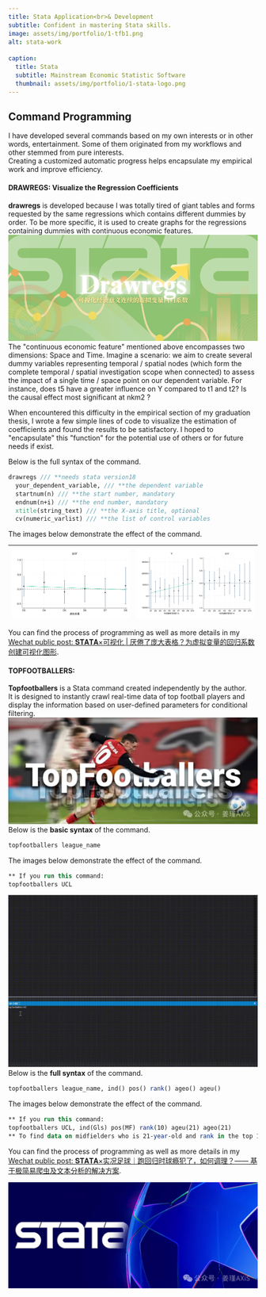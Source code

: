 ```yaml
---
title: Stata Application<br>& Development
subtitle: Confident in mastering Stata skills.
image: assets/img/portfolio/1-tfb1.png
alt: stata-work

caption:
  title: Stata
  subtitle: Mainstream Economic Statistic Software
  thumbnail: assets/img/portfolio/1-stata-logo.png
---
```


## Command Programming
I have developed several commands based on my own interests or in other words, entertainment. Some of them originated from my workflows and other stemmed from pure interests.  
Creating a customized automatic progress helps encapsulate my empirical work and improve efficiency.  
#### DRAWREGS: Visualize the Regression Coefficients
**drawregs** is developed because I was totally tired of giant tables and forms requested by the same regressions which contains different dummies by order. To be more specific, it is used to create graphs for the regressions containing dummies with continuous economic features.  <br>
![drawregs poster](/assets/img/portfolio/1-drawregs.png)  
The "continuous economic feature" mentioned above encompasses two dimensions: Space and Time. Imagine a scenario: we aim to create several dummy variables representing temporal / spatial nodes (which form the complete temporal / spatial investigation scope when connected) to assess the impact of a single time / space point on our dependent variable. For instance, does t5 have a greater influence on Y compared to t1 and t2? Is the causal effect most significant at nkm2 ?

When encountered this difficulty in the empirical section of my graduation thesis, I wrote a few simple lines of code to visualize the estimation of coefficients and found the results to be satisfactory. I hoped to "encapsulate" this "function" for the potential use of others or for future needs if exist.  

Below is the full syntax of the command.  
```Stata
drawregs /// **needs stata version18
  your_dependent_variable, /// **the dependent variable
  startnum(n) /// **the start number, mandatory
  endnum(n+i) /// **the end number, mandatory
  xtitle(string_text) /// **the X-axis title, optional
  cv(numeric_varlist) /// **the list of control variables
```
The images below demonstrate the effect of the command.

| ![dr1](/assets/img/portfolio/1-drawregs1.svg) | ![dr1](/assets/img/portfolio/1-drawregs2.svg) |
| --- | --- |

You can find the process of programming as well as more details in my [Wechat public post: 𝐒𝐓𝐀𝐓𝐀×可视化 | 厌倦了庞大表格？为虚拟变量的回归系数创建可视化图形](https://mp.weixin.qq.com/s/zivJLL6tqRkcjsNDRkx3Wg).
#### TOPFOOTBALLERS:
**Topfootballers** is a Stata command created independently by the author.  
It is designed to instantly crawl real-time data of top football players and display the information based on user-defined parameters for conditional filtering.  
![tfb](/assets/img/portfolio/1-tfb2.png)  
Below is the **basic syntax** of the command.
```Stata
topfootballers league_name
```
The images below demonstrate the effect of the command.
```Stata
** If you run this command:
topfootballers UCL
```
![tfb1](/assets/img/portfolio/1-tfb1.gif)    
Below is the **full syntax** of the command.
```Stata
topfootballers league_name, ind() pos() rank() ageo() ageu() 
```
The images below demonstrate the effect of the command.
```Stata
** If you run this command:
topfootballers UCL, ind(Gls) pos(MF) rank(10) ageu(21) ageo(21)
** To find data on midfielders who is 21-year-old and rank in the top 10 for goals scored in the UEFA Champions League
```

You can find the process of programming as well as more details in my [Wechat public post: 𝐒𝐓𝐀𝐓𝐀×实况足球｜跑回归时球瘾犯了，如何调理？—— 基于极简易爬虫及文本分析的解决方案](https://mp.weixin.qq.com/s/F0G4zVV11kcRU4pt7ghDpw).  

![tfb1](/assets/img/portfolio/1-tfb1.png)    

<br>


